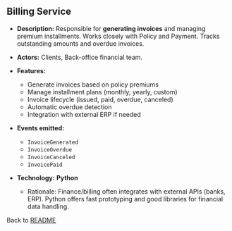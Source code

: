 ## Billing Service

* **Description:**
  Responsible for **generating invoices** and managing premium installments. Works closely with Policy and Payment. Tracks outstanding amounts and overdue invoices.
* **Actors:** Clients, Back-office financial team.
* **Features:**

  * Generate invoices based on policy premiums
  * Manage installment plans (monthly, yearly, custom)
  * Invoice lifecycle (issued, paid, overdue, canceled)
  * Automatic overdue detection
  * Integration with external ERP if needed
* **Events emitted:**

  * `InvoiceGenerated`
  * `InvoiceOverdue`
  * `InvoiceCanceled`
  * `InvoicePaid`
* **Technology:** **Python**

  * Rationale: Finance/billing often integrates with external APIs (banks, ERP). Python offers fast prototyping and good libraries for financial data handling.

Back to [README](/README.md)